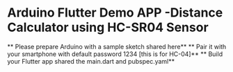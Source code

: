 # Arduino Flutter Demo APP -Distance Calculator using HC-SR04 Sensor
 
** Please prepare Arduino with a sample sketch shared here**
** Pair it with your smartphone with default password 1234 [this is for HC-04]**
** Build your Flutter app shared the main.dart and pubspec.yaml**
